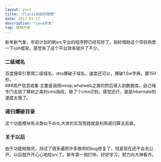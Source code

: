 ```yaml
---
layout: post
title: "flycat系统的随想"
date: 2017-01-17
description: "java开发"
tag: 编程开发
---
```


新年新气象，年前计划的刷src平台的程序野已经写好了。刚好借助这个项目熟悉一下ssh框架。感觉有了这个平台效率提升了不少。
### 二级域名  
百度搜索引擎爬二级域名，dns爆破子域名，速度还可以，爆破1.5w字典，要150秒。  
###资产信息收集
主要是调用nmap,whatweb之类的然后填入到数据库。自己嗨专门去拔了椰树之类的cms指纹，做了个cms识别，感觉还行，就是hibernate的速度太慢了。
### 递归爆破目录
这个功能模块有点类似于dirb,大体的实现思路就是利用递归算法去做。
### 关于以后
由于功能刚做完，测试了很多遍把许多致命的bug修复了，但是现在还不会去公开。以后就开开心心地挖src了。新年第一炮打响，好好学习，努力向大神看齐。
